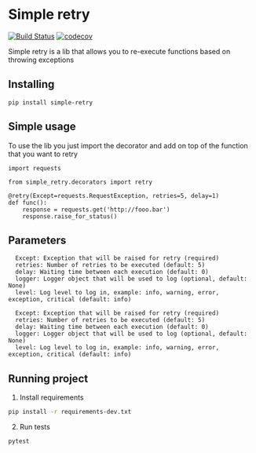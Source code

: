 # Simple retry

[![Build Status](https://travis-ci.org/nicolasmota/simple_retry.svg?branch=master)](https://travis-ci.org/nicolasmota/simple_retry)
[![codecov](https://codecov.io/gh/nicolasmota/simple_retry/branch/master/graph/badge.svg)](https://codecov.io/gh/nicolasmota/simple_retry)

Simple retry is a lib that allows you to re-execute functions based on throwing exceptions

## Installing
```
pip install simple-retry
```

## Simple usage

To use the lib you just import the decorator and add on top of the function that you want to retry
```
import requests

from simple_retry.decorators import retry

@retry(Except=requests.RequestException, retries=5, delay=1)
def func():
    response = requests.get('http://fooo.bar')
    response.raise_for_status()
```

## Parameters

```
  Except: Exception that will be raised for retry (required)
  retries: Number of retries to be executed (default: 5)
  delay: Waiting time between each execution (default: 0)
  logger: Logger object that will be used to log (optional, default: None)
  level: Log level to log in, example: info, warning, error, exception, critical (default: info)
```


```
  Except: Exception that will be raised for retry (required)
  retries: Number of retries to be executed (default: 5)
  delay: Waiting time between each execution (default: 0)
  logger: Logger object that will be used to log (optional, default: None)
  level: Log level to log in, example: info, warning, error, exception, critical (default: info)
```

## Running project

1. Install requirements

```bash
pip install -r requirements-dev.txt
```

2. Run tests

```bash
pytest
```